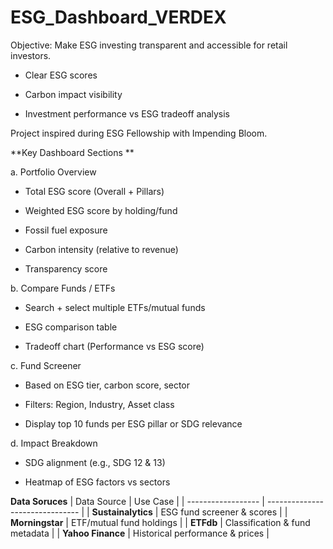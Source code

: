 # ESG_Dashboard_VERDEX
Objective: Make ESG investing transparent and accessible for retail investors. 

- Clear ESG scores

- Carbon impact visibility

- Investment performance vs ESG tradeoff analysis

Project inspired during ESG Fellowship with Impending Bloom. 


**Key Dashboard Sections
**

a. Portfolio Overview

- Total ESG score (Overall + Pillars)

- Weighted ESG score by holding/fund

- Fossil fuel exposure

- Carbon intensity (relative to revenue)

- Transparency score

b. Compare Funds / ETFs

- Search + select multiple ETFs/mutual funds

- ESG comparison table

- Tradeoff chart (Performance vs ESG score)

c. Fund Screener

- Based on ESG tier, carbon score, sector

- Filters: Region, Industry, Asset class

- Display top 10 funds per ESG pillar or SDG relevance

d. Impact Breakdown

- SDG alignment (e.g., SDG 12 & 13)

- Heatmap of ESG factors vs sectors



**Data Soruces**
| Data Source        | Use Case                        |
| ------------------ | ------------------------------- |
| **Sustainalytics** | ESG fund screener & scores      |
| **Morningstar**    | ETF/mutual fund holdings        |
| **ETFdb**          | Classification & fund metadata  |
| **Yahoo Finance**  | Historical performance & prices |
